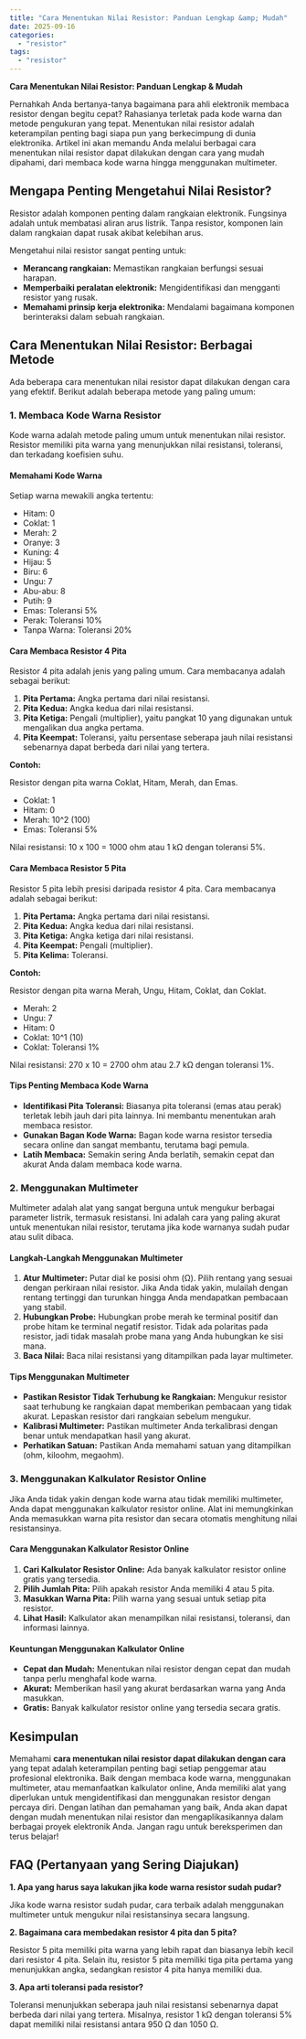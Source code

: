 ```yaml
---
title: "Cara Menentukan Nilai Resistor: Panduan Lengkap &amp; Mudah"
date: 2025-09-16
categories: 
  - "resistor"
tags: 
  - "resistor"
---
```


**Cara Menentukan Nilai Resistor: Panduan Lengkap & Mudah**

Pernahkah Anda bertanya-tanya bagaimana para ahli elektronik membaca resistor dengan begitu cepat? Rahasianya terletak pada kode warna dan metode pengukuran yang tepat. Menentukan nilai resistor adalah keterampilan penting bagi siapa pun yang berkecimpung di dunia elektronika. Artikel ini akan memandu Anda melalui berbagai cara menentukan nilai resistor dapat dilakukan dengan cara yang mudah dipahami, dari membaca kode warna hingga menggunakan multimeter.

## Mengapa Penting Mengetahui Nilai Resistor?

Resistor adalah komponen penting dalam rangkaian elektronik. Fungsinya adalah untuk membatasi aliran arus listrik. Tanpa resistor, komponen lain dalam rangkaian dapat rusak akibat kelebihan arus.

Mengetahui nilai resistor sangat penting untuk:

- **Merancang rangkaian:** Memastikan rangkaian berfungsi sesuai harapan.
- **Memperbaiki peralatan elektronik:** Mengidentifikasi dan mengganti resistor yang rusak.
- **Memahami prinsip kerja elektronika:** Mendalami bagaimana komponen berinteraksi dalam sebuah rangkaian.

## Cara Menentukan Nilai Resistor: Berbagai Metode

Ada beberapa cara menentukan nilai resistor dapat dilakukan dengan cara yang efektif. Berikut adalah beberapa metode yang paling umum:

### 1\. Membaca Kode Warna Resistor

Kode warna adalah metode paling umum untuk menentukan nilai resistor. Resistor memiliki pita warna yang menunjukkan nilai resistansi, toleransi, dan terkadang koefisien suhu.

#### Memahami Kode Warna

Setiap warna mewakili angka tertentu:

- Hitam: 0
- Coklat: 1
- Merah: 2
- Oranye: 3
- Kuning: 4
- Hijau: 5
- Biru: 6
- Ungu: 7
- Abu-abu: 8
- Putih: 9
- Emas: Toleransi 5%
- Perak: Toleransi 10%
- Tanpa Warna: Toleransi 20%

#### Cara Membaca Resistor 4 Pita

Resistor 4 pita adalah jenis yang paling umum. Cara membacanya adalah sebagai berikut:

1. **Pita Pertama:** Angka pertama dari nilai resistansi.
2. **Pita Kedua:** Angka kedua dari nilai resistansi.
3. **Pita Ketiga:** Pengali (multiplier), yaitu pangkat 10 yang digunakan untuk mengalikan dua angka pertama.
4. **Pita Keempat:** Toleransi, yaitu persentase seberapa jauh nilai resistansi sebenarnya dapat berbeda dari nilai yang tertera.

**Contoh:**

Resistor dengan pita warna Coklat, Hitam, Merah, dan Emas.

- Coklat: 1
- Hitam: 0
- Merah: 10^2 (100)
- Emas: Toleransi 5%

Nilai resistansi: 10 x 100 = 1000 ohm atau 1 kΩ dengan toleransi 5%.

#### Cara Membaca Resistor 5 Pita

Resistor 5 pita lebih presisi daripada resistor 4 pita. Cara membacanya adalah sebagai berikut:

1. **Pita Pertama:** Angka pertama dari nilai resistansi.
2. **Pita Kedua:** Angka kedua dari nilai resistansi.
3. **Pita Ketiga:** Angka ketiga dari nilai resistansi.
4. **Pita Keempat:** Pengali (multiplier).
5. **Pita Kelima:** Toleransi.

**Contoh:**

Resistor dengan pita warna Merah, Ungu, Hitam, Coklat, dan Coklat.

- Merah: 2
- Ungu: 7
- Hitam: 0
- Coklat: 10^1 (10)
- Coklat: Toleransi 1%

Nilai resistansi: 270 x 10 = 2700 ohm atau 2.7 kΩ dengan toleransi 1%.

#### Tips Penting Membaca Kode Warna

- **Identifikasi Pita Toleransi:** Biasanya pita toleransi (emas atau perak) terletak lebih jauh dari pita lainnya. Ini membantu menentukan arah membaca resistor.
- **Gunakan Bagan Kode Warna:** Bagan kode warna resistor tersedia secara online dan sangat membantu, terutama bagi pemula.
- **Latih Membaca:** Semakin sering Anda berlatih, semakin cepat dan akurat Anda dalam membaca kode warna.

### 2\. Menggunakan Multimeter

Multimeter adalah alat yang sangat berguna untuk mengukur berbagai parameter listrik, termasuk resistansi. Ini adalah cara yang paling akurat untuk menentukan nilai resistor, terutama jika kode warnanya sudah pudar atau sulit dibaca.

#### Langkah-Langkah Menggunakan Multimeter

1. **Atur Multimeter:** Putar dial ke posisi ohm (Ω). Pilih rentang yang sesuai dengan perkiraan nilai resistor. Jika Anda tidak yakin, mulailah dengan rentang tertinggi dan turunkan hingga Anda mendapatkan pembacaan yang stabil.
2. **Hubungkan Probe:** Hubungkan probe merah ke terminal positif dan probe hitam ke terminal negatif resistor. Tidak ada polaritas pada resistor, jadi tidak masalah probe mana yang Anda hubungkan ke sisi mana.
3. **Baca Nilai:** Baca nilai resistansi yang ditampilkan pada layar multimeter.

#### Tips Menggunakan Multimeter

- **Pastikan Resistor Tidak Terhubung ke Rangkaian:** Mengukur resistor saat terhubung ke rangkaian dapat memberikan pembacaan yang tidak akurat. Lepaskan resistor dari rangkaian sebelum mengukur.
- **Kalibrasi Multimeter:** Pastikan multimeter Anda terkalibrasi dengan benar untuk mendapatkan hasil yang akurat.
- **Perhatikan Satuan:** Pastikan Anda memahami satuan yang ditampilkan (ohm, kiloohm, megaohm).

### 3\. Menggunakan Kalkulator Resistor Online

Jika Anda tidak yakin dengan kode warna atau tidak memiliki multimeter, Anda dapat menggunakan kalkulator resistor online. Alat ini memungkinkan Anda memasukkan warna pita resistor dan secara otomatis menghitung nilai resistansinya.

#### Cara Menggunakan Kalkulator Resistor Online

1. **Cari Kalkulator Resistor Online:** Ada banyak kalkulator resistor online gratis yang tersedia.
2. **Pilih Jumlah Pita:** Pilih apakah resistor Anda memiliki 4 atau 5 pita.
3. **Masukkan Warna Pita:** Pilih warna yang sesuai untuk setiap pita resistor.
4. **Lihat Hasil:** Kalkulator akan menampilkan nilai resistansi, toleransi, dan informasi lainnya.

#### Keuntungan Menggunakan Kalkulator Online

- **Cepat dan Mudah:** Menentukan nilai resistor dengan cepat dan mudah tanpa perlu menghafal kode warna.
- **Akurat:** Memberikan hasil yang akurat berdasarkan warna yang Anda masukkan.
- **Gratis:** Banyak kalkulator resistor online yang tersedia secara gratis.

## Kesimpulan

Memahami **cara menentukan nilai resistor dapat dilakukan dengan cara** yang tepat adalah keterampilan penting bagi setiap penggemar atau profesional elektronika. Baik dengan membaca kode warna, menggunakan multimeter, atau memanfaatkan kalkulator online, Anda memiliki alat yang diperlukan untuk mengidentifikasi dan menggunakan resistor dengan percaya diri. Dengan latihan dan pemahaman yang baik, Anda akan dapat dengan mudah menentukan nilai resistor dan mengaplikasikannya dalam berbagai proyek elektronik Anda. Jangan ragu untuk bereksperimen dan terus belajar!

## FAQ (Pertanyaan yang Sering Diajukan)

**1\. Apa yang harus saya lakukan jika kode warna resistor sudah pudar?**

Jika kode warna resistor sudah pudar, cara terbaik adalah menggunakan multimeter untuk mengukur nilai resistansinya secara langsung.

**2\. Bagaimana cara membedakan resistor 4 pita dan 5 pita?**

Resistor 5 pita memiliki pita warna yang lebih rapat dan biasanya lebih kecil dari resistor 4 pita. Selain itu, resistor 5 pita memiliki tiga pita pertama yang menunjukkan angka, sedangkan resistor 4 pita hanya memiliki dua.

**3\. Apa arti toleransi pada resistor?**

Toleransi menunjukkan seberapa jauh nilai resistansi sebenarnya dapat berbeda dari nilai yang tertera. Misalnya, resistor 1 kΩ dengan toleransi 5% dapat memiliki nilai resistansi antara 950 Ω dan 1050 Ω.
